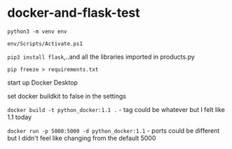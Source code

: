 # docker-and-flask-test

`python3 -m venv env`

`env/Scripts/Activate.ps1`

`pip3 install flask`,..and all the libraries imported in products.py

`pip freeze > requirements.txt`

start up Docker Desktop

set docker buildkit to false in the settings

`docker build -t python_docker:1.1 .` - tag could be whatever but I felt like 1.1 today

`docker run -p 5000:5000 -d python_docker:1.1` - ports could be different but I didn't feel like changing from the default 5000
